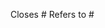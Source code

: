 <!-- It is usually helpful to link this request to an open issue -->
Closes #
Refers to #
<!-- Discard if not needed. More info:
https://docs.github.com/en/issues/tracking-your-work-with-issues/linking-a-pull-request-to-an-issue -->